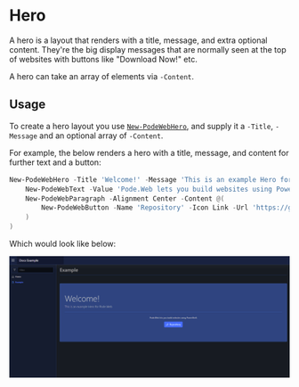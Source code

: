 # Hero

A hero is a layout that renders with a title, message, and extra optional content. They're the big display messages that are normally seen at the top of websites with buttons like "Download Now!" etc.

A hero can take an array of elements via `-Content`.

## Usage

To create a hero layout you use [`New-PodeWebHero`](../../../Functions/Layouts/New-PodeWebHero), and supply it a `-Title`, `-Message` and an optional array of `-Content`.

For example, the below renders a hero with a title, message, and content for further text and a button:

```powershell
New-PodeWebHero -Title 'Welcome!' -Message 'This is an example Hero for Pode.Web' -Content @(
    New-PodeWebText -Value 'Pode.Web lets you build websites using PowerShell.' -InParagraph -Alignment Center
    New-PodeWebParagraph -Alignment Center -Content @(
        New-PodeWebButton -Name 'Repository' -Icon Link -Url 'https://github.com/Badgerati/Pode.Web'
    )
)
```

Which would look like below:

![hero_basic](../../../images/hero_basic.png)
